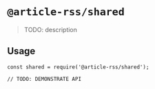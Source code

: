 # `@article-rss/shared`

> TODO: description

## Usage

```
const shared = require('@article-rss/shared');

// TODO: DEMONSTRATE API
```
